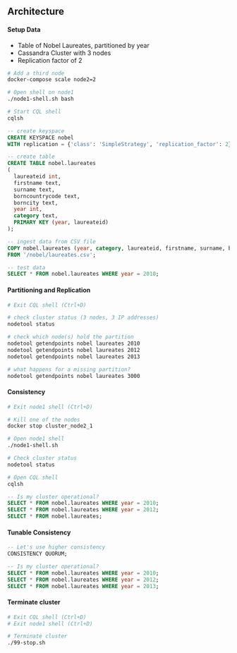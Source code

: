 ## Architecture

#### Setup Data

* Table of Nobel Laureates, partitioned by year
* Cassandra Cluster with 3 nodes
* Replication factor of 2

```bash
# Add a third node
docker-compose scale node2=2

# Open shell on node1
./node1-shell.sh bash

# Start CQL shell
cqlsh
```

```sql
-- create keyspace
CREATE KEYSPACE nobel
WITH replication = {'class': 'SimpleStrategy', 'replication_factor': 2};

-- create table
CREATE TABLE nobel.laureates
(
  laureateid int,
  firstname text,
  surname text,
  borncountrycode text,
  borncity text,
  year int,
  category text,
  PRIMARY KEY (year, laureateid)
);

-- ingest data from CSV file
COPY nobel.laureates (year, category, laureateid, firstname, surname, borncountrycode, borncity)
FROM '/nobel/laureates.csv';

-- test data
SELECT * FROM nobel.laureates WHERE year = 2010;
```

#### Partitioning and Replication

```bash
# Exit CQL shell (Ctrl+D)

# check cluster status (3 nodes, 3 IP addresses)
nodetool status

# check which node(s) hold the partition
nodetool getendpoints nobel laureates 2010
nodetool getendpoints nobel laureates 2012
nodetool getendpoints nobel laureates 2013

# what happens for a missing partition?
nodetool getendpoints nobel laureates 3000
```

#### Consistency

```bash
# Exit node1 shell (Ctrl+D)

# Kill one of the nodes
docker stop cluster_node2_1

# Open node1 shell
./node1-shell.sh

# Check cluster status
nodetool status

# Open CQL shell
cqlsh
```

```sql
-- Is my cluster operational?
SELECT * FROM nobel.laureates WHERE year = 2010;
SELECT * FROM nobel.laureates WHERE year = 2012;
SELECT * FROM nobel.laureates;
```

#### Tunable Consistency

```sql
-- Let's use higher consistency
CONSISTENCY QUORUM;

-- Is my cluster operational?
SELECT * FROM nobel.laureates WHERE year = 2010;
SELECT * FROM nobel.laureates WHERE year = 2012;
SELECT * FROM nobel.laureates WHERE year = 2013;
```

#### Terminate cluster

```bash
# Exit CQL shell (Ctrl+D)
# Exit node1 shell (Ctrl+D)

# Terminate cluster
./99-stop.sh
```